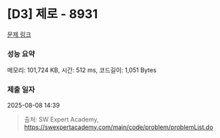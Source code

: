 # [D3] 제로 - 8931 

[문제 링크](https://swexpertacademy.com/main/code/problem/problemDetail.do?contestProbId=AW5jBWLq7jwDFATQ) 

### 성능 요약

메모리: 101,724 KB, 시간: 512 ms, 코드길이: 1,051 Bytes

### 제출 일자

2025-08-08 14:39



> 출처: SW Expert Academy, https://swexpertacademy.com/main/code/problem/problemList.do